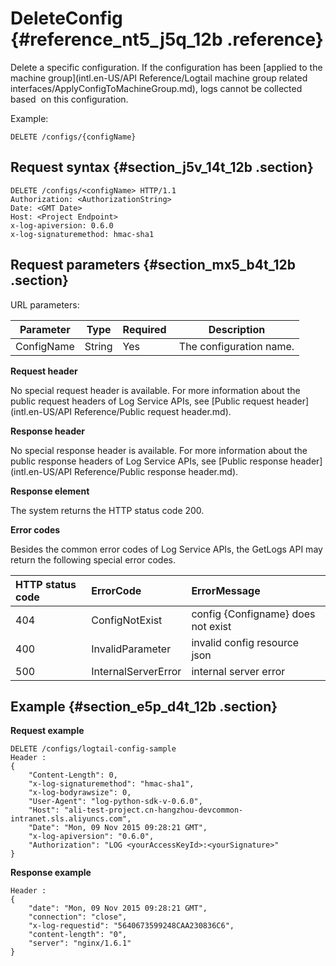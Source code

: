 # DeleteConfig {#reference_nt5_j5q_12b .reference}

Delete a specific configuration. If the configuration has been [applied to the machine group](intl.en-US/API Reference/Logtail machine group related interfaces/ApplyConfigToMachineGroup.md), logs cannot be collected based  on this configuration.

Example:

```
DELETE /configs/{configName}
```

## Request syntax {#section_j5v_14t_12b .section}

```
DELETE /configs/<configName> HTTP/1.1
Authorization: <AuthorizationString> 
Date: <GMT Date>
Host: <Project Endpoint>
x-log-apiversion: 0.6.0
x-log-signaturemethod: hmac-sha1
```

## Request parameters {#section_mx5_b4t_12b .section}

URL parameters:

|Parameter|Type|Required |Description|
|---------|----|---------|-----------|
|ConfigName|String|Yes|The configuration name.|

**Request header**

No special request header is available. For more information about the public request headers of Log Service APIs, see [Public request header](intl.en-US/API Reference/Public request header.md).

**Response header**

No special response header is available. For more information about the public response headers of Log Service APIs, see [Public response header](intl.en-US/API Reference/Public response header.md).

**Response element**

The system returns the HTTP status code 200.

**Error codes**

Besides the common error codes of Log Service APIs, the GetLogs API may return the following special error codes.

|HTTP status code|ErrorCode|ErrorMessage|
|:---------------|:--------|:-----------|
|404|ConfigNotExist|config \{Configname\} does not exist|
|400|InvalidParameter|invalid config resource json|
|500|InternalServerError|internal server error|

## Example {#section_e5p_d4t_12b .section}

**Request example**

```
DELETE /configs/logtail-config-sample
Header :
{
    "Content-Length": 0, 
    "x-log-signaturemethod": "hmac-sha1", 
    "x-log-bodyrawsize": 0, 
    "User-Agent": "log-python-sdk-v-0.6.0", 
    "Host": "ali-test-project.cn-hangzhou-devcommon-intranet.sls.aliyuncs.com", 
    "Date": "Mon, 09 Nov 2015 09:28:21 GMT", 
    "x-log-apiversion": "0.6.0", 
    "Authorization": "LOG <yourAccessKeyId>:<yourSignature>"
}
```

**Response example**

```
Header : 
{
    "date": "Mon, 09 Nov 2015 09:28:21 GMT", 
    "connection": "close", 
    "x-log-requestid": "5640673599248CAA230836C6", 
    "content-length": "0", 
    "server": "nginx/1.6.1"
}
```

